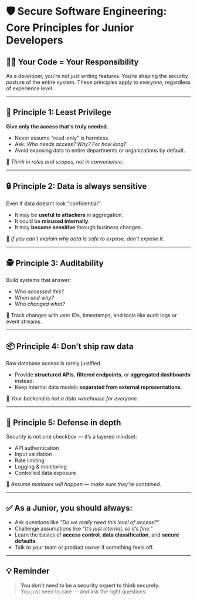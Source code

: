 # 🛡️ Secure Software Engineering: Core Principles for Junior Developers

## 👩‍💻 Your Code = Your Responsibility

As a developer, you're not *just* writing features. You’re shaping the security posture of the entire system. These principles apply to *everyone*, regardless of experience level.

---

## 🔑 Principle 1: Least Privilege

**Give only the access that's truly needed.**  
- Never assume “read-only” is harmless.  
- Ask: *Who needs access? Why? For how long?*  
- Avoid exposing data to entire departments or organizations by default.

🔁 *Think in roles and scopes, not in convenience.*

---

## 🔒 Principle 2: Data is always sensitive

Even if data doesn’t look "confidential":
- It may be **useful to attackers** in aggregation.
- It could be **misused internally**.
- It may **become sensitive** through business changes.

🧠 *If you can't explain why data is safe to expose, don't expose it.*

---

## 🕵️ Principle 3: Auditability

Build systems that answer:
- *Who accessed this?*
- *When and why?*
- *Who changed what?*

🎯 Track changes with user IDs, timestamps, and tools like audit logs or event streams.

---

## 📦 Principle 4: Don’t ship raw data

Raw database access is rarely justified.
- Provide **structured APIs**, **filtered endpoints**, or **aggregated dashboards** instead.
- Keep internal data models **separated from external representations**.

🚪 *Your backend is not a data warehouse for everyone.*

---

## 🧱 Principle 5: Defense in depth

Security is not one checkbox — it’s a layered mindset:
- API authentication
- Input validation
- Rate limiting
- Logging & monitoring
- Controlled data exposure

💬 *Assume mistakes will happen — make sure they’re contained.*

---

## ✅ As a Junior, you should always:

- Ask questions like *"Do we really need this level of access?"*
- Challenge assumptions like *"It’s just internal, so it’s fine."*
- Learn the basics of **access control**, **data classification**, and **secure defaults**.
- Talk to your team or product owner if something feels off.

---

## 💡 Reminder

> **You don’t need to be a security expert to think securely.**  
> You just need to care — and ask the right questions.


